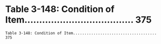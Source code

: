 # Table 3-148: Condition of Item..................................... 375

```
Table 3-148: Condition of Item..................................... 375

```
